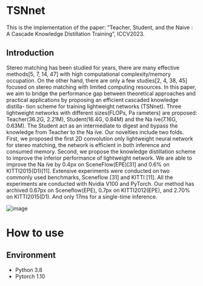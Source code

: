 # TSNnet
This is the implementation of the paper: "Teacher, Student, and the Naive : A Cascade Knowledge Distillation Training", ICCV2023.

## Introduction
Stereo matching has been studied for years, there are many effective methods[5, 7, 14, 47] with high computational complexity/memory occupation. On the other hand, there are only a few studies[2, 4, 38, 45] focused on stereo matching with limited computing resources. In this paper, we aim to bridge the performance gap
between theoretical approaches and practical applications by proposing an efficient cascaded knowledge distilla-
tion scheme for training lightweight networks (TSNnet). Three lightweight networks with different sizes(FLOPs, Pa
rameters) are proposed: Teacher(36.2G, 2.21M), Student(16.4G, 0.84M) and the Na ̈ıve(7.16G, 0.63M). The Student act as an intermediate to digest and bypass the knowledge from Teacher to the Na ̈ıve. Our novelties include two folds. First, we proposed the first 2D convolution only lightweight neural network for stereo matching, the network is efficient in both inference and consumed memory. Second, we propose the knowledge distillation scheme
to improve the inferior performance of lightweight network. We are able to improve the Na ̈ıve by 0.4px on
SceneFlow(EPE)[31] and 0.6% on KITTI2015(D1)[11]. Extensive experiments were conducted on two commonly used benchmarks, Sceneflow [31] and KITTI [11]. All the experiments are conducted with Nvidia V100 and PyTorch.
Our method has archived 0.67px on Sceneflow(EPE), 0.7px on KITTI2012(EPE), and 2.70% on KITTI2015(D1). And
only 17ms for a single-time inference.


![image](https://github.com/pan0793/TSNnet/blob/main/img/workflow.png)

# How to use

## Environment
* Python 3.8
* Pytorch 1.10